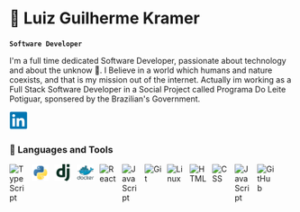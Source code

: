 
# 🌱 Luiz Guilherme Kramer

**`Software Developer`**

I'm a full time dedicated Software Developer, passionate about technology and about the unknow 🔭. I Believe in a world which humans and nature coexists, and that is my mission out of the internet.
Actually im working as a Full Stack Software Developer in a Social Project called Programa Do Leite Potiguar, sponsered by the Brazilian's Government. 

 <p>
  <a href="https://www.linkedin.com/in/luiz-guilhermekramer/"><img width="32px" alt="LinkedIn" title="LinkedIn" src="https://github.com/devicons/devicon/blob/v2.16.0/icons/linkedin/linkedin-original.svg"/></a>
  &#8287;&#8287;&#8287;&#8287;&#8287;
</p>
 
### 🧰 Languages and Tools

<img align="left" alt="TypeScript" width="30px" style="padding-right:10px;" src="https://cdn.jsdelivr.net/gh/devicons/devicon/icons/typescript/typescript-plain.svg" />
<img align="left" alt="Python" width="30px" style="padding-right:10px;" src="https://github.com/devicons/devicon/blob/v2.16.0/icons/python/python-original.svg" />
<img align="left" alt="Django" width="30px" style="padding-right:10px;" src="https://github.com/devicons/devicon/blob/v2.16.0/icons/django/django-plain.svg" />
<img align="left" alt="Docker" width="30px" style="padding-right:10px;" src="https://github.com/devicons/devicon/blob/master/icons/docker/docker-original-wordmark.svg" />
<img align="left" alt="React" width="30px" style="padding-right:10px;" src="https://cdn.jsdelivr.net/gh/devicons/devicon/icons/react/react-original.svg" />
<img align="left" alt="JavaScript" width="30px" style="padding-right:10px;" src="https://cdn.jsdelivr.net/gh/devicons/devicon/icons/javascript/javascript-plain.svg" />
<img align="left" alt="Git" width="30px" style="padding-right:10px;" src="https://cdn.jsdelivr.net/gh/devicons/devicon/icons/git/git-original.svg" />
<img align="left" alt="Linux" width="30px" style="padding-right:10px;" src="https://cdn.jsdelivr.net/gh/devicons/devicon/icons/linux/linux-original.svg" />
<img align="left" alt="HTML" width="30px" style="padding-right:10px;" src="https://cdn.jsdelivr.net/gh/devicons/devicon/icons/html5/html5-plain.svg" />
<img align="left" alt="CSS" width="30px" style="padding-right:10px;" src="https://cdn.jsdelivr.net/gh/devicons/devicon/icons/css3/css3-plain.svg" />
<img align="left" alt="JavaScript" width="30px" style="padding-right:10px;" src="https://cdn.jsdelivr.net/gh/devicons/devicon/icons/javascript/javascript-plain.svg" />

<img align="left" alt="GitHub" width="30px" style="padding-right:10px;" src="https://cdn.jsdelivr.net/gh/devicons/devicon/icons/github/github-original.svg" />
<br />

#

<!--
### 📊 Stats

![Guilherme Kramer GitHub stats](https://github-readme-stats.vercel.app/api?username=guilhermekramer&show_icons=true&theme=gruvbox)


#
---

<!--
**guilhermekramer/guilhermekramer** is a ✨ _special_ ✨ repository because its `README.md` (this file) appears on your GitHub profile.

Here are some ideas to get you started:

<div>
  <a href="https://github.com/guilhermekramer">
  <img loading="lazy" height="180em" src="https://github-readme-stats.vercel.app/api/top-langs/?username=seu-usuário-aqui&layout=compact&langs_count=7&theme=dracula"/>
  <img loading="lazy" height="180em" src="https://github-readme-stats.vercel.app/api?username=seu-usuário-aqui&show_icons=true&theme=dracula&include_all_commits=true&count_private=true"/>
  <img loading="lazy" src="https://cdn.jsdelivr.net/gh/devicons/devicon/icons/linux/linux-original.svg" width="40" height="40"/>
</div>

- 🔭 I’m currently working on ...
- 🌱 I’m currently learning ...
- 👯 I’m looking to collaborate on ...
- 🤔 I’m looking for help with ...
- 💬 Ask me about ...
- 📫 How to reach me: ...
- 😄 Pronouns: ...
- ⚡ Fun fact: ...
-->
